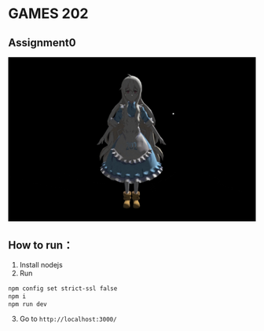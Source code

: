 # GAMES 202

## Assignment0
![Phong Shader](imgs/assignment0.gif)

## How to run：
1. Install nodejs
2. Run
```
npm config set strict-ssl false
npm i
npm run dev
```
3. Go to `http://localhost:3000/`
